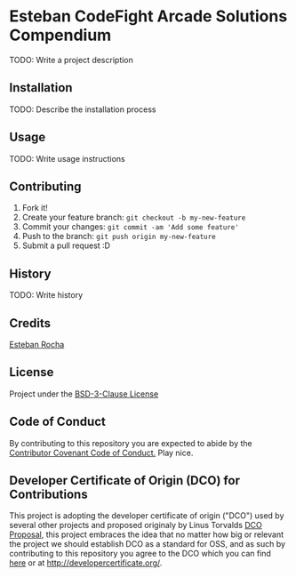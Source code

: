 # Esteban CodeFight Arcade Solutions Compendium

TODO: Write a project description

## Installation

TODO: Describe the installation process

## Usage

TODO: Write usage instructions

## Contributing

1.  Fork it!
2.  Create your feature branch: `git checkout -b my-new-feature`
3.  Commit your changes: `git commit -am 'Add some feature'`
4.  Push to the branch: `git push origin my-new-feature`
5.  Submit a pull request :D

## History

TODO: Write history

## Credits

[Esteban Rocha](https://github.com/Esteban-Rocha)

## License

Project under the [BSD-3-Clause License](LICENSE)

## Code of Conduct

By contributing to this repository you are expected to abide by the [Contributor Covenant Code of Conduct.](CODE_OF_CONDUCT) Play nice.

## Developer Certificate of Origin (DCO) for Contributions

This project is adopting the developer certificate of origin ("DCO") used by several other projects and proposed originaly by Linus Torvalds [DCO Proposal](https://lkml.org/lkml/2004/5/23/10), this project embraces the idea that no matter how big or relevant the project we should establish DCO as a standard for OSS, and as such by contributing to this repository you agree to the DCO which you can find [here](DEVELOPER_CERTIFICATE_OF_ORIGIN) or at http://developercertificate.org/.
